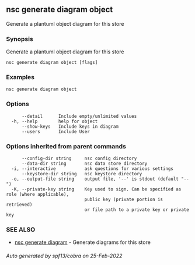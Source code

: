 ## nsc generate diagram object

Generate a plantuml object diagram for this store

### Synopsis

Generate a plantuml object diagram for this store

```
nsc generate diagram object [flags]
```

### Examples

```
nsc generate diagram object
```

### Options

```
      --detail      Include empty/unlimited values
  -h, --help        help for object
      --show-keys   Include keys in diagram
      --users       Include User
```

### Options inherited from parent commands

```
      --config-dir string     nsc config directory
      --data-dir string       nsc data store directory
  -i, --interactive           ask questions for various settings
      --keystore-dir string   nsc keystore directory
  -o, --output-file string    output file, '--' is stdout (default "--")
  -K, --private-key string    Key used to sign. Can be specified as role (where applicable),
                              public key (private portion is retrieved)
                              or file path to a private key or private key 
```

### SEE ALSO

* [nsc generate diagram](nsc_generate_diagram.md)	 - Generate diagrams for this store

###### Auto generated by spf13/cobra on 25-Feb-2022
